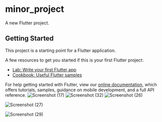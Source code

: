 # minor_project

A new Flutter project.

## Getting Started

This project is a starting point for a Flutter application.

A few resources to get you started if this is your first Flutter project:

- [Lab: Write your first Flutter app](https://flutter.dev/docs/get-started/codelab)
- [Cookbook: Useful Flutter samples](https://flutter.dev/docs/cookbook)

For help getting started with Flutter, view our
[online documentation](https://flutter.dev/docs), which offers tutorials,
samples, guidance on mobile development, and a full API reference.
![Screenshot (17)](https://user-images.githubusercontent.com/88309352/127819910-79eadbf3-c040-44f4-9799-23607aeb914f.png)
![Screenshot (32)](https://user-images.githubusercontent.com/88309352/127821141-09bd2ee1-0da4-4ab0-b747-223e2f1a22ae.png)
![Screenshot (26)](https://user-images.githubusercontent.com/88309352/127821254-26375931-2b88-4bd0-8e2b-c8c9c8da4cce.png)

![Screenshot (27)](https://user-images.githubusercontent.com/88309352/127821321-2c37dafb-d839-4932-9f52-dbfc6bbfb784.png)

![Screenshot (29)](https://user-images.githubusercontent.com/88309352/127821404-17204af6-2fa7-47b6-8614-1544c2c0a1d4.png)
